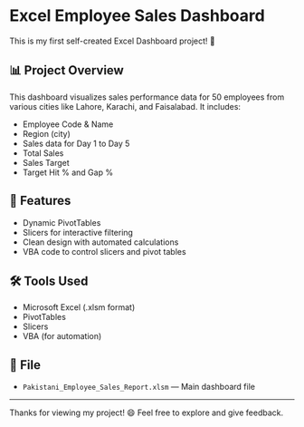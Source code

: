 # Excel Employee Sales Dashboard

This is my first self-created Excel Dashboard project! 🎉

## 📊 Project Overview

This dashboard visualizes sales performance data for 50 employees from various cities like Lahore, Karachi, and Faisalabad. It includes:

- Employee Code & Name
- Region (city)
- Sales data for Day 1 to Day 5
- Total Sales
- Sales Target
- Target Hit % and Gap %

## 📌 Features

- Dynamic PivotTables
- Slicers for interactive filtering
- Clean design with automated calculations
- VBA code to control slicers and pivot tables

## 🛠️ Tools Used

- Microsoft Excel (.xlsm format)
- PivotTables
- Slicers
- VBA (for automation)

## 📁 File

- `Pakistani_Employee_Sales_Report.xlsm` — Main dashboard file

---

Thanks for viewing my project! 😄 Feel free to explore and give feedback.
